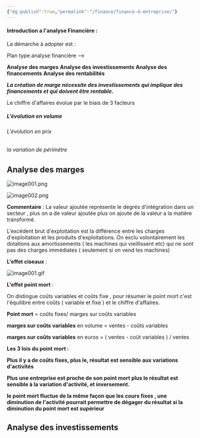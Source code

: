 ```yaml
---
{"dg-publish":true,"permalink":"/finance/finance-d-entreprise/"}
---
```




#### Introduction a l'analyse Financière :

La démarche à adopter est : 

Plan type analyse financière -->

**Analyse des marges**
**Analyse des investissements**
**Analyse des financements**
**Analyse des rentabilités**

***La création de marge nécessite des investissements qui implique des financements et qui doivent être rentable.***

Le chiffre d'affaires évolue par le biais de 3 facteurs

##### L'évolution en volume 

###### L'évolution en prix

###### la variation de périmètre


## Analyse des marges 

![image001.png](/img/user/Sources/image001.png)

![image002.png](/img/user/image002.png)


**Commentaire** :
La valeur ajoutée représente le degrés d'intégration dans un secteur , plus on a de valeur ajoutée plus on ajoute de la valeur a la matière transformé.

L'excédent brut d'exploitation est la différence entre les charges d'exploitation et les produits d'exploitations. On exclu volontairement les dotations aux amortissements ( les machines qui vieillissent etc) qui ne sont pas des charges immédiates ( seulement si on vend les machines)

**L'effet ciseaux** :

![image001.gif](/img/user/Sources/image001.gif)

**L'effet point mort** :

On distingue coûts variables et coûts fixe , pour résumer le point mort c'est l'équilibre entre coûts ( variable et fixe ) et le chiffre d'affaires.


**Point mort** = coûts fixes/ marges sur coûts variables

**marges sur coûts variables** en volume = ventes - coûts variables

**marges sur coûts variables** en euros = ( ventes - coût variables ) / ventes


**Les 3 lois du point mort :**

**Plus il y a de coûts fixes, plus le, résultat est sensible aux variations d'activités**

**Plus une entreprise est proche de son point mort plus le résultat est sensible à la variation d'activité, et inversement.**

**le point mort fluctue de la même façon que les cours fixes , une diminution de l'activité pourrait permettre de dégager du résultat si la diminution du point mort est supérieur**





## Analyse des investissements

